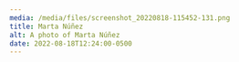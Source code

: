 ```yaml
---
media: /media/files/screenshot_20220818-115452-131.png
title: Marta Núñez
alt: A photo of Marta Núñez
date: 2022-08-18T12:24:00-0500
---
```

